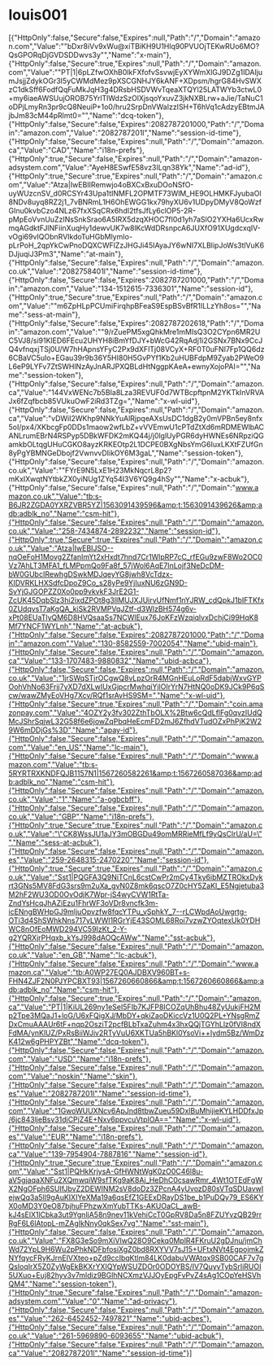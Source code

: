 # louis001
[{"HttpOnly":false,"Secure":false,"Expires":null,"Path":"/","Domain":"amazon.com","Value":"\"bDxr8iVv9xWu@xiTBiKH9U1Hlq90PVUOjTEKwRUo6MO?QsGPORqDjGVDSDDwvs3y\"","Name":"x-main"},{"HttpOnly":false,"Secure":true,"Expires":null,"Path":"/","Domain":"amazon.com","Value":"\"PT|1|6pLZfwOXhB0lkFXfofvSsvwjEyXYWmXlGJ9DZg1IDAIjumJsjjZdykOGr3I5yCWMdMez9pXSCGNHJY6kANF+XDpsm/hgrG84HvSWXzC1dkSff6FodfQqFuMkJqH3g4DRsbHSDVWvTqeaXTQYl25LATWYb3ctwL0+my6iaeAWSUujOROB75YrlTlWdzSzOlXjsqoYxuvZ3jkNXBLrw+aJie/TaNuC1oDPjLmyRn3pr9cQ8NeuiP+1o0/hru2SrpDnVWaIzzISH+T6hVq1cAdzyEBtmJAjbJm83cM44pRlmt0=\"","Name":"dcq-token"},{"HttpOnly":false,"Secure":false,"Expires":2082787201000,"Path":"/","Domain":"amazon.com","Value":"2082787201l","Name":"session-id-time"},{"HttpOnly":false,"Secure":false,"Expires":null,"Path":"/","Domain":"amazon.ca","Value":"CAD","Name":"i18n-prefs"},{"HttpOnly":true,"Secure":false,"Expires":null,"Path":"/","Domain":"amazon-adsystem.com","Value":"AyeH8ESwfE58vz3ILqn38Yk","Name":"ad-id"},{"HttpOnly":true,"Secure":true,"Expires":null,"Path":"/","Domain":"amazon.com","Value":"Atza|IwEBIIRemwjo4oBXCxBxuDOoNSfO-uyWUzcnSV_d0RCSYr43Upa1tINMFL2OPMTF73WlM_HE9OLHMKFJyubaOl8NDv8uyq8RZ2j1_7vBNRmL1H6OhEWGG1kx79hyXU6v1UDpyDMyV8QoWzfGInu0kvbCzo4NLz67fxXSqCRx6hdI2tfsJfLy6clOP5-2R-pMpEoVvnUuZzINsSnkSrao6A5IRX5dzqXHOC7fI0d1yh7aSlO2YXHa6UcxRwmqAGdktFJlNFiinXuqHy1dewvUK7w8lKcWdDRsnpcA6JUXfO91XUgdcxqIV-vOgi69vIQObnRVIkdoTuHGbMlymIo-pLrPoH_2qpYkCwPnoDQXCWFlZzJHGJi45IAyaJY6wNI7XLBlipJoWs3tlVuK6DJjuqiJ3Pm3","Name":"at-main"},{"HttpOnly":false,"Secure":false,"Expires":null,"Path":"/","Domain":"amazon.co.uk","Value":"2082758401l","Name":"session-id-time"},{"HttpOnly":false,"Secure":false,"Expires":2082787201000,"Path":"/","Domain":"amazon.com","Value":"134-1512615-7336301","Name":"session-id"},{"HttpOnly":true,"Secure":true,"Expires":null,"Path":"/","Domain":"amazon.com","Value":"\"m6ZpHLpPCUmiFirqhpBFeaS9EspBSvBfR1ILLzYh8os=\"","Name":"sess-at-main"},{"HttpOnly":false,"Secure":false,"Expires":2082787202618,"Path":"/","Domain":"amazon.com","Value":"\"9/rZuePM5xgQhkMre1mMIsQ3O2CYpn6MR2UC5VJ8/si91KlED6FEcu2UHYH8iBmYfDJY+bWcG42RqAdj1i2GSNx7BNx9CcJQ4vfnqxjTSj0U/W7hHApnsYFyC2Px9dXFlTj08VCyX+RF0T0uFNI7Fp1QQ6dz6CBaVC5uIo+EGau39r9b36Y5HI80H5GvPYf1Kb2uHUBFdpM9Zyab2PWeO9L6eP9LYFv7ZtSWHlNzAyJnARJPXQBLdHtNggpKAeA+ewnyXojoPAI=\"","Name":"session-token"},{"HttpOnly":false,"Secure":false,"Expires":null,"Path":"/","Domain":"amazon.ca","Value":"144VxWENc7b5BIa8Lza3REVUF0d7WTBcpftpnM2YKTkInVRVAJx6fZqfbcb85VUkuOwF2iRd3TZg=","Name":"x-wl-uid"},{"HttpOnly":false,"Secure":false,"Expires":null,"Path":"/","Domain":"amazon.ca","Value":"vDWiI2WKhp9NNkYuAlRjpqeAXsUsDC1dgB2y0mVPBn5ey8nfx5oI/px4/XKbcgFp0DDs1maow2wfLbZ+vVVEmwU1cPTdZtXd6mRDMEWlbACANLrumEBrN4RSPyp5DBkWFDK2mKQ44j/j0lglUyPGR6dyHWNEs6NRpziQGamkbOLtqgUHuCGKO8ayzKRKEOtp2L1DCPE0BXgNbsYmG6IuxLKXtFZUfGn8yPgYBMNGeDbojf2VwnvvDIikOY6M3gaL","Name":"session-token"},{"HttpOnly":false,"Secure":false,"Expires":null,"Path":"/","Domain":"amazon.co.uk","Value":"\"FYrE9N5LxE1H23MkNqcrL8p2?mKxIXwqtNYtbkZX0yiNUg1ZYq54I3V6YQ9g4hSy\"","Name":"x-acbuk"},{"HttpOnly":false,"Secure":false,"Expires":null,"Path":"/","Domain":"www.amazon.co.uk","Value":"tb:s-B6JR2ZGDA0YXRZVBR5YZ|1563091439596&amp;t:1563091439626&amp;adb:adblk_no","Name":"csm-hit"},{"HttpOnly":false,"Secure":false,"Expires":null,"Path":"/","Domain":"amazon.co.uk","Value":"258-7434874-2892232","Name":"session-id"},{"HttpOnly":true,"Secure":true,"Expires":null,"Path":"/","Domain":"amazon.co.uk","Value":"Atza|IwEBIJSO--nqOeFoH1Movg2ZfanImYt2xHxdt7hnd7Cr1WlpRP7cC_rfEGu9zwF8Wo2OC0Vz7AhLT3MFA1_fLMPpmQo9Fa8f_57jWol6AqE7InLojf3NeDcDM-bW0GUbcIRewhgDSwkMDJqeyYG8jwh8VcTdzx-KIDVRKLHXSdfcDpoZ9Co_s28yPe9YjIuxNU6zGN9D-SvYjGJGOPZZ0Xo0pp9vkvkF3JrE2G1-ZcUK45DqbSlz3hi2ixdZPOt8g3lIMUJXJUirvUfNmf1nYJRW_cdQpkJ1bIFTKfx0ZUdqvsT7aKgQA_kiSk2RVMPVqJZtf-d3WlzBH574g6v-xPt08EUaTlyQM6D8HVQsaaSs7NCWlEux76JoKFzWzqiqlvxDchjCi99HqK8Mf7YNCF1WYLnh","Name":"at-acbuk"},{"HttpOnly":false,"Secure":false,"Expires":2082787201000,"Path":"/","Domain":"amazon.com","Value":"130-8582559-7002054","Name":"ubid-main"},{"HttpOnly":false,"Secure":false,"Expires":null,"Path":"/","Domain":"amazon.ca","Value":"133-1707483-9880832","Name":"ubid-acbca"},{"HttpOnly":false,"Secure":false,"Expires":null,"Path":"/","Domain":"amazon.co.uk","Value":"1jrSWqSTjrOCgwQ8vLpzOrR4MGnHEuLoRdF5dabjWxvGYPOohVhNo63Frjj7yXD7dXLwIUxGjpcrMwhqiYjlOIrYrN7HtNQ0oDK9JCk9P6qScw/wawZMyEoVHg7Xcv/RQf1srAvHS9SM=","Name":"x-wl-uid"},{"HttpOnly":false,"Secure":true,"Expires":null,"Path":"/","Domain":"coin.amazonpay.com","Value":"4OZY2y3fv302ZthTbOLX%2Btw6cQdLflFg0qvzIUdQMcJShrSqjwL32G58f6e6jowZqPbqHeEcmFD2mJ6ZfhdVTudOZxPhPjK2W29W6mDDjGs%3D","Name":"apay-id"},{"HttpOnly":false,"Secure":false,"Expires":null,"Path":"/","Domain":"amazon.com","Value":"en_US","Name":"lc-main"},{"HttpOnly":false,"Secure":false,"Expires":null,"Path":"/","Domain":"www.amazon.com","Value":"tb:s-5RYRTRXKNDFQJB1157N1|1567260582261&amp;t:1567260587036&amp;adb:adblk_no","Name":"csm-hit"},{"HttpOnly":false,"Secure":false,"Expires":null,"Path":"/","Domain":"amazon.co.uk","Value":"1","Name":"a-ogbcbff"},{"HttpOnly":false,"Secure":false,"Expires":null,"Path":"/","Domain":"amazon.co.uk","Value":"GBP","Name":"i18n-prefs"},{"HttpOnly":true,"Secure":true,"Expires":null,"Path":"/","Domain":"amazon.co.uk","Value":"\"CK8WssJU1aJY3mOBGDu49omMRRieMfLf9yQsClrU/aU=\"","Name":"sess-at-acbuk"},{"HttpOnly":false,"Secure":false,"Expires":null,"Path":"/","Domain":"amazon.es","Value":"259-2648315-2470220","Name":"session-id"},{"HttpOnly":true,"Secure":true,"Expires":null,"Path":"/","Domain":"amazon.co.uk","Value":"Sst1|PQGFA3Q9NiTCnL6cstCwPr2mCy4Tky6ibMZTROkxDykrt3GNs5MV8FdG3srs9m2uXa_gvN0Z8mk6qscO7Z0cHY5ZaKI_E5Ngjetuba3M2hF2WU3OD0OvOdjK7Wpr-jS4wyCVW1RtTa-ZndYsHcqJhAZiEzu1FhrWF3oVDr8vncfk3m-icENngBWHpGJ9mljuOpvzfw8fqcYTPu_vSphkY_7--rLCWpdAoUwgrtg-OTi3d4ShSWhkNns717yLWWl1RGrYjE43SOML68Roi7vzwZYOqtexUk0YDHWC8nOfEoMWD294VC59IzKt_2-Y-g2YQRXjrPHqxb_kYsJ998dAOQcAWw","Name":"sst-acbuk"},{"HttpOnly":false,"Secure":false,"Expires":null,"Path":"/","Domain":"amazon.co.uk","Value":"en_GB","Name":"lc-acbuk"},{"HttpOnly":false,"Secure":false,"Expires":null,"Path":"/","Domain":"www.amazon.ca","Value":"tb:A0WP27EQ0AJDBXV960BT+s-FHN4ZJF2N0PJYPCBXT93|1567260660866&amp;t:1567260660866&amp;adb:adblk_no","Name":"csm-hit"},{"HttpOnly":false,"Secure":true,"Expires":null,"Path":"/","Domain":"amazon.ca","Value":"PT|1|KiUL269ny1eSeI5FIb7KJFP8ICOZqUhBhu48ZyUukjFH2Mp2Tpe3MQaJ1+loG/U6xFQigXJ/MbDY+qkiZaoDKiccVz1U0Q2PL+YNsgRmZDxCmuAAAUr6tF+nqp2OsziT2pcfBLbTxaZuhm4x3hxQQjTGYhLlz0fVI8ndXFdMA/ynKlUZ/PxRsBiiWJiv2RTyVuU6XKTUa5hBKl0YsoVi++Iydm5Bz/WmDzK412w6gPHPYZBt","Name":"dcq-token"},{"HttpOnly":false,"Secure":false,"Expires":null,"Path":"/","Domain":"amazon.com","Value":"USD","Name":"i18n-prefs"},{"HttpOnly":false,"Secure":false,"Expires":null,"Path":"/","Domain":"amazon.com","Value":"noskin","Name":"skin"},{"HttpOnly":false,"Secure":false,"Expires":null,"Path":"/","Domain":"amazon.es","Value":"2082787201l","Name":"session-id-time"},{"HttpOnly":false,"Secure":false,"Expires":null,"Path":"/","Domain":"amazon.com","Value":"1GwoWUUXNcv6ApJnd8tbwZueu59DxlBuMhijieKYLHDDfxJp/6jc843ljeBsv31djCPjZ4E+Nxv6ppvcuVtpIOA==","Name":"x-wl-uid"},{"HttpOnly":false,"Secure":false,"Expires":null,"Path":"/","Domain":"amazon.es","Value":"EUR","Name":"i18n-prefs"},{"HttpOnly":false,"Secure":false,"Expires":null,"Path":"/","Domain":"amazon.ca","Value":"139-7954904-7887816","Name":"session-id"},{"HttpOnly":true,"Secure":true,"Expires":null,"Path":"/","Domain":"amazon.com","Value":"Sst1|PQHkKrjysA-GfHWNtWgK0zO0C46l8u-aV5gjaqaXNFu2XQmwqiW9sfTKg9aK8Aj_HeDhC0csawRmr_4Wt1OTEdFgWX2NgOFph6SUIfJbvZ2DEWINM2sV8doDz3ZPcnA4yUvozD80sVTqSDUavwIejwQq3a5lI9gAuKIXIYeXMa19a6qsEfZ1GEExDRayDS1be_b1PuDQy79_ES6KYX0oMD3Y0eO87bjhuFPhzwXmYubTTKs-AKUOaCL_awB-kJ4sElX1lCbka3ut9YgnljA58n9nev11kVehiCcT0GpRV8Da5n8FZUYvzQB29rrRgF6L6lAtopL-mZAgIkNny0qkSex7vg","Name":"sst-main"},{"HttpOnly":false,"Secure":false,"Expires":null,"Path":"/","Domain":"amazon.co.uk","Value":"FX8G3eSo9mXiVIwQ28O9Cekq0MplR4FKruU2gDJnu/jmChWd72YpL9H6Wu2pPhkNDFbfosiXgZ0bd8RXYVV7sJ15+UFtxNVt4EgpojmkZNYfqycFRyKJrnEIVXteo+pZd9ccIbqKtlm84LK0dabuVWAtqx9SB00CAF7v7gQsIoqIrX5Z0ZyWgEkBKXrYXIQYpWSUZDOr0ODOYBS/IV7QuyyTybSrIiRUOI5UXuo+Euj82hyv3v7mldiz9BGlhNCXmzVJJOyEpgFvPvZ4sAg1COpYeHSVhQM4","Name":"session-token"},{"HttpOnly":true,"Secure":false,"Expires":null,"Path":"/","Domain":"amazon-adsystem.com","Value":"0","Name":"ad-privacy"},{"HttpOnly":false,"Secure":false,"Expires":null,"Path":"/","Domain":"amazon.es","Value":"262-6452452-7497821","Name":"ubid-acbes"},{"HttpOnly":false,"Secure":false,"Expires":null,"Path":"/","Domain":"amazon.co.uk","Value":"261-5969890-6093655","Name":"ubid-acbuk"},{"HttpOnly":false,"Secure":false,"Expires":null,"Path":"/","Domain":"amazon.ca","Value":"2082787201l","Name":"session-id-time"}]
